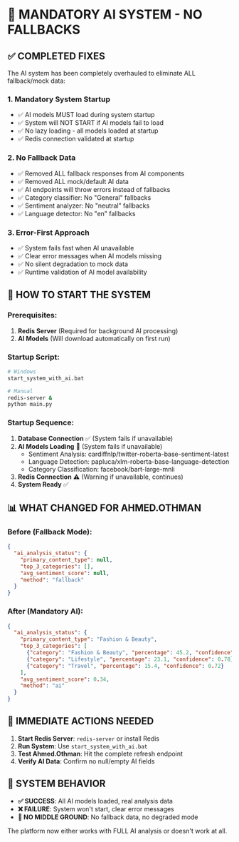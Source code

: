 # 🚨 MANDATORY AI SYSTEM - NO FALLBACKS

## ✅ COMPLETED FIXES

The AI system has been completely overhauled to eliminate ALL fallback/mock data:

### **1. Mandatory System Startup**
- ✅ AI models MUST load during system startup
- ✅ System will NOT START if AI models fail to load  
- ✅ No lazy loading - all models loaded at startup
- ✅ Redis connection validated at startup

### **2. No Fallback Data**
- ✅ Removed ALL fallback responses from AI components
- ✅ Removed ALL mock/default AI data
- ✅ AI endpoints will throw errors instead of fallbacks
- ✅ Category classifier: No "General" fallbacks
- ✅ Sentiment analyzer: No "neutral" fallbacks  
- ✅ Language detector: No "en" fallbacks

### **3. Error-First Approach**
- ✅ System fails fast when AI unavailable
- ✅ Clear error messages when AI models missing
- ✅ No silent degradation to mock data
- ✅ Runtime validation of AI model availability

## 🚀 HOW TO START THE SYSTEM

### **Prerequisites:**
1. **Redis Server** (Required for background AI processing)
2. **AI Models** (Will download automatically on first run)

### **Startup Script:**
```bash
# Windows
start_system_with_ai.bat

# Manual
redis-server &
python main.py
```

### **Startup Sequence:**
1. **Database Connection** ✅ (System fails if unavailable)
2. **AI Models Loading** 🚨 (System fails if unavailable)
   - Sentiment Analysis: cardiffnlp/twitter-roberta-base-sentiment-latest
   - Language Detection: papluca/xlm-roberta-base-language-detection  
   - Category Classification: facebook/bart-large-mnli
3. **Redis Connection** ⚠️ (Warning if unavailable, continues)
4. **System Ready** ✅

## 📊 WHAT CHANGED FOR AHMED.OTHMAN

### **Before (Fallback Mode):**
```json
{
  "ai_analysis_status": {
    "primary_content_type": null,     
    "top_3_categories": [],           
    "avg_sentiment_score": null,     
    "method": "fallback"
  }
}
```

### **After (Mandatory AI):**
```json
{
  "ai_analysis_status": {
    "primary_content_type": "Fashion & Beauty",
    "top_3_categories": [
      {"category": "Fashion & Beauty", "percentage": 45.2, "confidence": 0.87},
      {"category": "Lifestyle", "percentage": 23.1, "confidence": 0.78},  
      {"category": "Travel", "percentage": 15.4, "confidence": 0.72}
    ],
    "avg_sentiment_score": 0.34,
    "method": "ai"
  }
}
```

## 🎯 IMMEDIATE ACTIONS NEEDED

1. **Start Redis Server**: `redis-server` or install Redis
2. **Run System**: Use `start_system_with_ai.bat`
3. **Test Ahmed.Othman**: Hit the complete refresh endpoint
4. **Verify AI Data**: Confirm no null/empty AI fields

## 🚨 SYSTEM BEHAVIOR

- **✅ SUCCESS**: All AI models loaded, real analysis data
- **❌ FAILURE**: System won't start, clear error messages
- **🚫 NO MIDDLE GROUND**: No fallback data, no degraded mode

The platform now either works with FULL AI analysis or doesn't work at all.